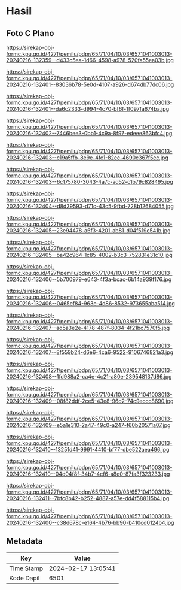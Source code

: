 # Hasil

## Foto C Plano

https://sirekap-obj-formc.kpu.go.id/427f/pemilu/pdpr/65/71/04/10/03/6571041003013-20240216-132359--d433c5ea-1d66-4598-a978-520fa55ea03b.jpg

https://sirekap-obj-formc.kpu.go.id/427f/pemilu/pdpr/65/71/04/10/03/6571041003013-20240216-132401--83036b78-5e0d-4107-a926-d674db77dc06.jpg

https://sirekap-obj-formc.kpu.go.id/427f/pemilu/pdpr/65/71/04/10/03/6571041003013-20240216-132401--da6c2333-d994-4c70-bf6f-1f097fa674ba.jpg

https://sirekap-obj-formc.kpu.go.id/427f/pemilu/pdpr/65/71/04/10/03/6571041003013-20240216-132402--7446bee3-0bb1-4c9a-8f97-edeee863bfc4.jpg

https://sirekap-obj-formc.kpu.go.id/427f/pemilu/pdpr/65/71/04/10/03/6571041003013-20240216-132403--c19a5ffb-8e9e-4fc1-82ec-4690c367f5ec.jpg

https://sirekap-obj-formc.kpu.go.id/427f/pemilu/pdpr/65/71/04/10/03/6571041003013-20240216-132403--6c175780-3043-4a7c-ad52-c1b79c828495.jpg

https://sirekap-obj-formc.kpu.go.id/427f/pemilu/pdpr/65/71/04/10/03/6571041003013-20240216-132404--d8d39593-d71c-43c5-9fbd-728b12684055.jpg

https://sirekap-obj-formc.kpu.go.id/427f/pemilu/pdpr/65/71/04/10/03/6571041003013-20240216-132405--23e94478-a6f3-4201-ab81-d04f519c541b.jpg

https://sirekap-obj-formc.kpu.go.id/427f/pemilu/pdpr/65/71/04/10/03/6571041003013-20240216-132405--ba42c964-1c85-4002-b3c3-752831e31c10.jpg

https://sirekap-obj-formc.kpu.go.id/427f/pemilu/pdpr/65/71/04/10/03/6571041003013-20240216-132406--5b700979-e643-4f3a-bcac-6b14a939f176.jpg

https://sirekap-obj-formc.kpu.go.id/427f/pemilu/pdpr/65/71/04/10/03/6571041003013-20240216-132406--0465ef84-963e-4d86-8532-973655aba514.jpg

https://sirekap-obj-formc.kpu.go.id/427f/pemilu/pdpr/65/71/04/10/03/6571041003013-20240216-132407--ad5a3e2e-4178-487f-8034-4f21bc7570f5.jpg

https://sirekap-obj-formc.kpu.go.id/427f/pemilu/pdpr/65/71/04/10/03/6571041003013-20240216-132407--8f559b24-d6e6-4ca6-9522-9106746821a3.jpg

https://sirekap-obj-formc.kpu.go.id/427f/pemilu/pdpr/65/71/04/10/03/6571041003013-20240216-132408--1fd988a2-ca4e-4c21-a80e-239548137d86.jpg

https://sirekap-obj-formc.kpu.go.id/427f/pemilu/pdpr/65/71/04/10/03/6571041003013-20240216-132409--08f82ddf-2ce5-43e8-96d2-74c9eccc8690.jpg

https://sirekap-obj-formc.kpu.go.id/427f/pemilu/pdpr/65/71/04/10/03/6571041003013-20240216-132409--e5a1e310-2a47-49c0-a247-f60b20571a07.jpg

https://sirekap-obj-formc.kpu.go.id/427f/pemilu/pdpr/65/71/04/10/03/6571041003013-20240216-132410--13251d41-9991-4410-bf77-dbe522aea496.jpg

https://sirekap-obj-formc.kpu.go.id/427f/pemilu/pdpr/65/71/04/10/03/6571041003013-20240216-132410--04d04f8f-34b7-4cf6-a8e0-87fa3f323233.jpg

https://sirekap-obj-formc.kpu.go.id/427f/pemilu/pdpr/65/71/04/10/03/6571041003013-20240216-132411--7bfc8b42-b252-4887-a57e-dd4f588115b4.jpg

https://sirekap-obj-formc.kpu.go.id/427f/pemilu/pdpr/65/71/04/10/03/6571041003013-20240216-132400--c38d678c-e164-4b76-bb90-b410cd0124b4.jpg


## Metadata

| Key        | Value               |
| ---------- | ------------------- |
| Time Stamp | 2024-02-17 13:05:41 |
| Kode Dapil | 6501                |



